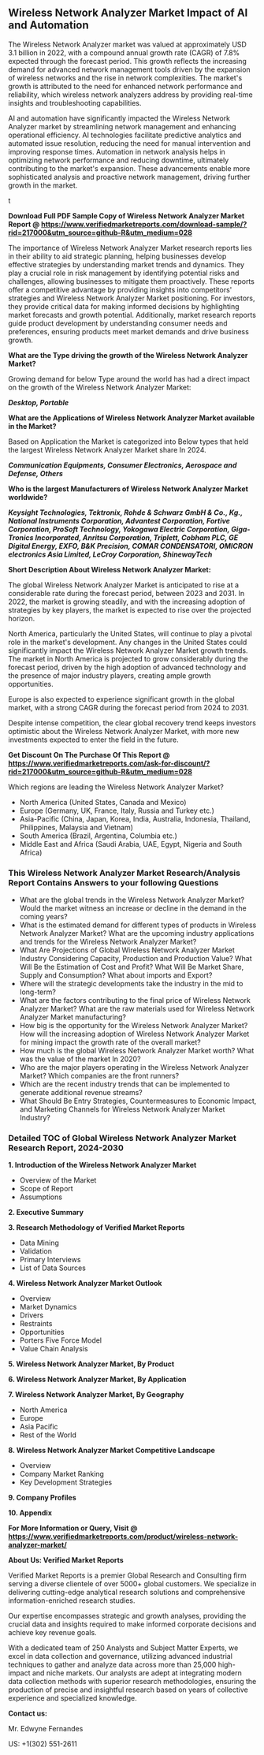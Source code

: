 <h2>Wireless Network Analyzer Market Impact of AI and Automation</h2><p>The Wireless Network Analyzer market was valued at approximately USD 3.1 billion in 2022, with a compound annual growth rate (CAGR) of 7.8% expected through the forecast period. This growth reflects the increasing demand for advanced network management tools driven by the expansion of wireless networks and the rise in network complexities. The market's growth is attributed to the need for enhanced network performance and reliability, which wireless network analyzers address by providing real-time insights and troubleshooting capabilities.</p><p>AI and automation have significantly impacted the Wireless Network Analyzer market by streamlining network management and enhancing operational efficiency. AI technologies facilitate predictive analytics and automated issue resolution, reducing the need for manual intervention and improving response times. Automation in network analysis helps in optimizing network performance and reducing downtime, ultimately contributing to the market's expansion. These advancements enable more sophisticated analysis and proactive network management, driving further growth in the market.</p>t</p><p id="" class=""><strong>Download Full PDF Sample Copy of Wireless Network Analyzer Market Report @ <a href="https://www.verifiedmarketreports.com/download-sample/?rid=217000&utm_source=github-R&utm_medium=028" target="_blank">https://www.verifiedmarketreports.com/download-sample/?rid=217000&utm_source=github-R&utm_medium=028</a></strong></p><p>The importance of&nbsp;Wireless Network Analyzer Market research reports lies in their ability to aid strategic planning, helping businesses develop effective strategies by understanding market trends and dynamics. They play a crucial role in risk management by identifying potential risks and challenges, allowing businesses to mitigate them proactively. These reports offer a competitive advantage by providing insights into competitors' strategies and Wireless Network Analyzer Market positioning. For investors, they provide critical data for making informed decisions by highlighting market forecasts and growth potential. Additionally, market research reports guide product development by understanding consumer needs and preferences, ensuring products meet market demands and drive business growth.</p><p><strong>What are the&nbsp;Type driving the growth of the Wireless Network Analyzer Market?</strong></p><p id="" class="">Growing demand for below Type around the world has had a direct impact on the growth of the Wireless Network Analyzer Market:</p><em><strong>Desktop, Portable</strong></em></p><strong>What are the&nbsp;Applications&nbsp;of Wireless Network Analyzer Market available in the Market?</strong></p><p id="" class="">Based on Application the Market is categorized into Below types that held the largest Wireless Network Analyzer Market share In 2024.</p><em><strong>Communication Equipments, Consumer Electronics, Aerospace and Defense, Others</strong></em></p><strong>Who is the largest Manufacturers of Wireless Network Analyzer Market worldwide?</strong></p><p><em><strong>Keysight Technologies, Tektronix, Rohde & Schwarz GmbH & Co., Kg., National Instruments Corporation, Advantest Corporation, Fortive Corporation, ProSoft Technology, Yokogawa Electric Corporation, Giga-Tronics Incorporated, Anritsu Corporation, Triplett, Cobham PLC, GE Digital Energy, EXFO, B&K Precision, COMAR CONDENSATORI, OMICRON electronics Asia Limited, LeCroy Corporation, ShinewayTech</strong></em></p><p id="" class=""><strong>Short Description About Wireless Network Analyzer Market:</strong></p><p>The global Wireless Network Analyzer Market is anticipated to rise at a considerable rate during the forecast period, between 2023 and 2031. In 2022, the market is growing steadily, and with the increasing adoption of strategies by key players, the market is expected to rise over the projected horizon.</p><p>North America, particularly the United States, will continue to play a pivotal role in the market's development. Any changes in the United States could significantly impact the Wireless Network Analyzer Market growth trends. The market in North America is projected to grow considerably during the forecast period, driven by the high adoption of advanced technology and the presence of major industry players, creating ample growth opportunities.</p><p>Europe is also expected to experience significant growth in the global market, with a strong CAGR during the forecast period from 2024 to 2031.</p><p>Despite intense competition, the clear global recovery trend keeps investors optimistic about the Wireless Network Analyzer Market, with more new investments expected to enter the field in the future.</p><p id="" class=""><strong>Get Discount On The Purchase Of This Report @ <a href="https://www.verifiedmarketreports.com/ask-for-discount/?rid=217000&utm_source=github-R&utm_medium=028" target="_blank">https://www.verifiedmarketreports.com/ask-for-discount/?rid=217000&utm_source=github-R&utm_medium=028</a></strong></p>Which regions are leading the Wireless Network Analyzer Market?</p><ul><li>North America (United States, Canada and Mexico)</li><li>Europe (Germany, UK, France, Italy, Russia and Turkey etc.)</li><li>Asia-Pacific (China, Japan, Korea, India, Australia, Indonesia, Thailand, Philippines, Malaysia and Vietnam)</li><li>South America (Brazil, Argentina, Columbia etc.)</li><li>Middle East and Africa (Saudi Arabia, UAE, Egypt, Nigeria and South Africa)</li></ul><h3 id="" class="">This Wireless Network Analyzer Market Research/Analysis Report Contains Answers to your following Questions</h3><ul><li>What are the global trends in the Wireless Network Analyzer Market? Would the market witness an increase or decline in the demand in the coming years?</li><li>What is the estimated demand for different types of products in Wireless Network Analyzer Market? What are the upcoming industry applications and trends for the Wireless Network Analyzer Market?</li><li>What Are Projections of Global Wireless Network Analyzer Market Industry Considering Capacity, Production and Production Value? What Will Be the Estimation of Cost and Profit? What Will Be Market Share, Supply and Consumption? What about imports and Export?</li><li>Where will the strategic developments take the industry in the mid to long-term?</li><li>What are the factors contributing to the final price of Wireless Network Analyzer Market? What are the raw materials used for Wireless Network Analyzer Market manufacturing?</li><li>How big is the opportunity for the Wireless Network Analyzer Market? How will the increasing adoption of Wireless Network Analyzer Market for mining impact the growth rate of the overall market?</li><li>How much is the global Wireless Network Analyzer Market worth? What was the value of the market In 2020?</li><li>Who are the major players operating in the Wireless Network Analyzer Market? Which companies are the front runners?</li><li>Which are the recent industry trends that can be implemented to generate additional revenue streams?</li><li>What Should Be Entry Strategies, Countermeasures to Economic Impact, and Marketing Channels for Wireless Network Analyzer Market Industry?</li></ul><h3 id="" class="">Detailed TOC of Global Wireless Network Analyzer Market Research Report, 2024-2030</h3><p id="" class=""><strong>1. Introduction of the Wireless Network Analyzer Market</strong></p><ul><li>Overview of the Market</li><li>Scope of Report</li><li>Assumptions</li></ul><p id="" class=""><strong>2. Executive Summary</strong></p><p id="" class=""><strong>3. Research Methodology of Verified Market Reports</strong></p><ul><li>Data Mining</li><li>Validation</li><li>Primary Interviews</li><li>List of Data Sources</li></ul><p id="" class=""><strong>4. Wireless Network Analyzer Market Outlook</strong></p><ul><li>Overview</li><li>Market Dynamics</li><li>Drivers</li><li>Restraints</li><li>Opportunities</li><li>Porters Five Force Model</li><li>Value Chain Analysis</li></ul><p id="" class=""><strong>5. Wireless Network Analyzer Market, By Product</strong></p><p id="" class=""><strong>6. Wireless Network Analyzer Market, By Application</strong></p><p id="" class=""><strong>7. Wireless Network Analyzer Market, By Geography</strong></p><ul><li>North America</li><li>Europe</li><li>Asia Pacific</li><li>Rest of the World</li></ul><p id="" class=""><strong>8. Wireless Network Analyzer Market Competitive Landscape</strong></p><ul><li>Overview</li><li>Company Market Ranking</li><li>Key Development Strategies</li></ul><p id="" class=""><strong>9. Company Profiles</strong></p><p id="" class=""><strong>10. Appendix</strong></p><p id="" class=""><strong>For More Information or Query, Visit @ <a href="https://www.verifiedmarketreports.com/product/wireless-network-analyzer-market/" target="_blank">https://www.verifiedmarketreports.com/product/wireless-network-analyzer-market/</a></strong></p><p id="" class=""><strong>About Us: Verified Market Reports</strong></p><p id="" class="">Verified Market Reports is a premier Global Research and Consulting firm serving a diverse clientele of over 5000+ global customers. We specialize in delivering cutting-edge analytical research solutions and comprehensive information-enriched research studies.</p><p id="" class="">Our expertise encompasses strategic and growth analyses, providing the crucial data and insights required to make informed corporate decisions and achieve key revenue goals.</p><p id="" class="">With a dedicated team of 250 Analysts and Subject Matter Experts, we excel in data collection and governance, utilizing advanced industrial techniques to gather and analyze data across more than 25,000 high-impact and niche markets. Our analysts are adept at integrating modern data collection methods with superior research methodologies, ensuring the production of precise and insightful research based on years of collective experience and specialized knowledge.</p><p id="" class=""><strong>Contact us:</strong></p><p id="" class="">Mr. Edwyne Fernandes</p><p id="" class="">US: +1(302) 551-2611</p>